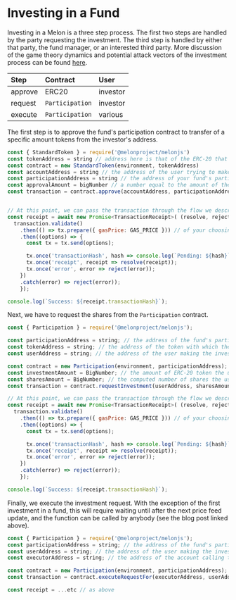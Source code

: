 # Investing in a Fund

Investing in a Melon is a three step process. The first two steps are handled by the party requesting the investment. The third step is handled by either that party, the fund manager, or an interested third party. More discussion of the game theory dynamics and potential attack vectors of the investment process can be found [here](https://medium.com/melonprotocol/protecting-participants-ee55a752287).

| Step | Contract | User |
| :--- | :--- | :--- |
| approve | ERC20 | investor |
| request | `Participation` | investor |
| execute | `Participation` | various |

The first step is to approve the fund's participation contract to transfer of a specific amount tokens from the investor's address.

```javascript
const { StandardToken } = require('@melonproject/melonjs')
const tokenAddress = string // address here is that of the ERC-20 that the user is trying to invest in the fund.
const contract = new StandardToken(environment, tokenAddress)
const accountAddress = string // the address of the user trying to make the investment
const participationAddress = string // the address of your fund's participation contract
const approvalAmount = bigNumber // a number equal to the amount of the ERC-20 that the user is trying to invest, with the correct number of decimals for that given token. On our front end, we use a helper function called toTokenBaseUnit to generate these bigNumbers
const transaction = contract.approve(accountAddress, participationAddress, approvalAmount)


// At this point, we can pass the transaction through the flow we described above.
const receipt = await new Promise<TransactionReceipt>( (resolve, reject) => {
  transaction.validate()
    .then(() => tx.prepare({ gasPrice: GAS_PRICE })) // of your choosing, or omit this
    .then((options) => {
      const tx = tx.send(options);

      tx.once('transactionHash', hash => console.log(`Pending: ${hash}`));
      tx.once('receipt', receipt => resolve(receipt));
      tx.once('error', error => reject(error));
    })
    .catch(error) => reject(error));
    });

console.log(`Success: ${receipt.transactionHash}`);
```

Next, we have to request the shares from the `Participation` contract.

```javascript
const { Participation } = require('@melonproject/melonjs');

const participationAddress = string; // the address of the fund's participation contract
const tokenAddress = string; // the address of the token with which the user is asking to invest
const userAddress = string; // the address of the user making the investment request

const contract = new Participation(environment, participationAddress);
const investmentAmount = BigNumber; // the amount of ERC-20 token the user is offering to invest, with the appropriate number of decimals for that token
const sharesAmount = BigNumber; // the computed number of shares the user is requesting given the amount of the investment token, with the correct number of decimals (18)
const transaction = contract.requestInvestment(userAddress, sharesAmount, investmentAmount, tokenAddress);

// At this point, we can pass the transaction through the flow we described above.
const receipt = await new Promise<TransactionReceipt>( (resolve, reject) => {
  transaction.validate()
    .then(() => tx.prepare({ gasPrice: GAS_PRICE })) // of your choosing, or omit this
    .then((options) => {
      const tx = tx.send(options);

      tx.once('transactionHash', hash => console.log(`Pending: ${hash}`));
      tx.once('receipt', receipt => resolve(receipt));
      tx.once('error', error => reject(error));
    })
    .catch(error) => reject(error));
    });

console.log(`Success: ${receipt.transactionHash}`);
```

Finally, we execute the investment request. With the exception of the first investment in a fund, this will require waiting until after the next price feed update, and the function can be called by anybody \(see the blog post linked above\).

```javascript
const { Participation } = require('@melonproject/melonjs');
const participationAddress = string; // the address of the fund's participation contract
const userAddress = string; // the address of the user making the investment request
const executorAddress = string; // the address of the account calling the function

const contract = new Participation(environment, participationAddress);
const transaction = contract.executeRequestFor(executorAddress, userAddress);

const receipt = ...etc // as above
```

